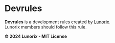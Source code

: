 # Devrules
**Devrules** is a development rules created by [Lunorix](https://lunorix.pages.dev/).  
Lunorix members should follow this rule.  

**© 2024 Lunorix - MIT License**